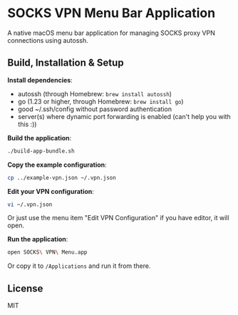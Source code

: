 # SOCKS VPN Menu Bar Application

A native macOS menu bar application for managing SOCKS proxy VPN connections using autossh.

## Build, Installation & Setup

**Install dependencies**:
   * autossh (through Homebrew: `brew install autossh`)
   * go (1.23 or higher, through Homebrew: `brew install go`)
   * good ~/.ssh/config without password authentication
   * server(s) where dynamic port forwarding is enabled (can't help you with this :))

**Build the application**:
   ```bash
   ./build-app-bundle.sh
   ```

**Copy the example configuration**:
   ```bash
   cp ../example-vpn.json ~/.vpn.json
   ```

**Edit your VPN configuration**:
   ```bash
   vi ~/.vpn.json
   ```

   Or just use the menu item "Edit VPN Configuration" if you have editor, it will open.

**Run the application**:
   ```bash
   open SOCKS\ VPN\ Menu.app
   ```
  Or copy it to `/Applications` and run it from there.

## License

MIT
